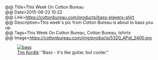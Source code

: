 @@ Title=This Week On Cotton Bureau  
@@ Date=2015-06-22 10:22  
@@ Link=https://cottonbureau.com/products/bass-players-shirt  
@@ Description=This week's pic from Cotton Bureau is about to bass you up.  
@@ Tags=This Week On Cotton Bureau, Cotton Bureau, tshirts  
@@ Image=https://cottonbureau.com/img/products/5320_APdl_2400.jpg  

<figure class="wide">
	<a class="nohover" href="https://cottonbureau.com/products/bass-players-shirt">
		<img class="lazy" data-original="http://d.pr/i/QbaB+" alt="bass" />
	</a>
	<figcaption><a href="http://twitter.com/DesignEpiphany">Tim Kordik</a>: "Bass - it's like guitar, but cooler."</figcaption>
</figure>
